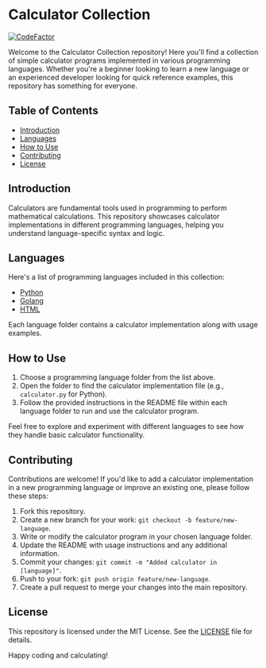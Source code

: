 # Calculator Collection

[![CodeFactor](https://www.codefactor.io/repository/github/1999azzar/calculator/badge)](https://www.codefactor.io/repository/github/1999azzar/calculator)

Welcome to the Calculator Collection repository! Here you'll find a collection of simple calculator programs implemented in various programming languages. Whether you're a beginner looking to learn a new language or an experienced developer looking for quick reference examples, this repository has something for everyone.

## Table of Contents

- [Introduction](#introduction)
- [Languages](#languages)
- [How to Use](#how-to-use)
- [Contributing](#contributing)
- [License](#license)

## Introduction

Calculators are fundamental tools used in programming to perform mathematical calculations. This repository showcases calculator implementations in different programming languages, helping you understand language-specific syntax and logic.

## Languages

Here's a list of programming languages included in this collection:

- [Python](python)
- [Golang](golang)
- [HTML](html)

Each language folder contains a calculator implementation along with usage examples.

## How to Use

1. Choose a programming language folder from the list above.
2. Open the folder to find the calculator implementation file (e.g., `calculator.py` for Python).
3. Follow the provided instructions in the README file within each language folder to run and use the calculator program.

Feel free to explore and experiment with different languages to see how they handle basic calculator functionality.

## Contributing

Contributions are welcome! If you'd like to add a calculator implementation in a new programming language or improve an existing one, please follow these steps:

1. Fork this repository.
2. Create a new branch for your work: `git checkout -b feature/new-language`.
3. Write or modify the calculator program in your chosen language folder.
4. Update the README with usage instructions and any additional information.
5. Commit your changes: `git commit -m "Added calculator in [language]"`.
6. Push to your fork: `git push origin feature/new-language`.
7. Create a pull request to merge your changes into the main repository.

## License

This repository is licensed under the MIT License. See the [LICENSE](LICENSE) file for details.

Happy coding and calculating!
